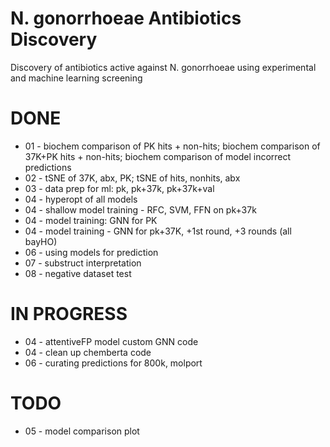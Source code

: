 # N. gonorrhoeae Antibiotics Discovery
Discovery of antibiotics active against N. gonorrhoeae using experimental and machine learning screening

# DONE
* 01 - biochem comparison of PK hits + non-hits; biochem comparison of 37K+PK hits + non-hits; biochem comparison of model incorrect predictions
* 02 - tSNE of 37K, abx, PK; tSNE of hits, nonhits, abx
* 03 - data prep for ml: pk, pk+37k, pk+37k+val
* 04 - hyperopt of all models
* 04 - shallow model training - RFC, SVM, FFN on pk+37k
* 04 - model training: GNN for PK
* 04 - model training - GNN for pk+37K, +1st round, +3 rounds (all bayHO)
* 06 - using models for prediction
* 07 - substruct interpretation
* 08 - negative dataset test

# IN PROGRESS
* 04 - attentiveFP model custom GNN code
* 04 - clean up chemberta code
* 06 - curating predictions for 800k, molport

# TODO

* 05 - model comparison plot
